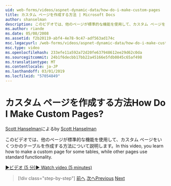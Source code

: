 ```yaml
---
uid: web-forms/videos/aspnet-dynamic-data/how-do-i-make-custom-pages
title: カスタム ページを作成する方法 | Microsoft Docs
author: shanselman
description: このビデオでは、他のページが標準的な機能を使用して、カスタム ページをいくつかのテーブルを作成する方法について説明します。
ms.author: riande
ms.date: 05/08/2008
ms.assetid: f2b20119-abf4-4e78-9c47-adf563ad174c
msc.legacyurl: /web-forms/videos/aspnet-dynamic-data/how-do-i-make-custom-pages
msc.type: video
ms.openlocfilehash: 233efe11a592a72d20fe637948612ee29d62c0da
ms.sourcegitcommit: 24b1f6decbb17bb22a45166e5fdb0845c65af498
ms.translationtype: MT
ms.contentlocale: ja-JP
ms.lasthandoff: 03/01/2019
ms.locfileid: "57054849"
---
```

<a name="how-do-i-make-custom-pages"></a><span data-ttu-id="579cf-104">カスタム ページを作成する方法</span><span class="sxs-lookup"><span data-stu-id="579cf-104">How Do I Make Custom Pages?</span></span>
====================
<span data-ttu-id="579cf-105">[Scott Hanselman](https://github.com/shanselman)による</span><span class="sxs-lookup"><span data-stu-id="579cf-105">by [Scott Hanselman](https://github.com/shanselman)</span></span>

<span data-ttu-id="579cf-106">このビデオでは、他のページが標準的な機能を使用して、カスタム ページをいくつかのテーブルを作成する方法について説明します。</span><span class="sxs-lookup"><span data-stu-id="579cf-106">In this video, you learn how to make a custom page for some tables, while other pages use standard functionality.</span></span>

[<span data-ttu-id="579cf-107">&#9654;ビデオ (5 分)</span><span class="sxs-lookup"><span data-stu-id="579cf-107">&#9654; Watch video (5 minutes)</span></span>](https://channel9.msdn.com/Blogs/ASP-NET-Site-Videos/how-do-i-make-custom-pages)

> [!div class="step-by-step"]
> <span data-ttu-id="579cf-108">[前へ](how-do-i-handle-business-logic-exceptions.md)
> [次へ](how-do-i-display-unknown-datatypes.md)</span><span class="sxs-lookup"><span data-stu-id="579cf-108">[Previous](how-do-i-handle-business-logic-exceptions.md)
[Next](how-do-i-display-unknown-datatypes.md)</span></span>
